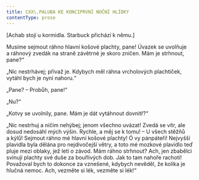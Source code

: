 ```yaml
---
title: CXX\.PALUBA KE KONCIPRVNÍ NOČNÍ HLÍDKY
contentType: prose
---
```


\[Achab stojí u kormidla. Starbuck přichází k němu.\]

  

Musíme sejmout ráhno hlavní košové plachty, pane! Úvazek se uvolňuje a ráhnový zvedák na straně závětrné je skoro zničen. Mám je strhnout, pane?“

„Nic nestrhávej; přivaž je. Kdybych měl ráhna vrcholových plachtiček, vytáhl bych je nyní nahoru.“

„Pane? – Probůh, pane!“

„Nu?“

„Kotvy se uvolnily, pane. Mám je dát vytáhnout dovnitř?“

„Nic nestrhuj a ničím nehýbej; jenom všechno uvázat! Zvedá se vítr, ale dosud nedosáhl mých výšin. Rychle, a měj se k tomu! – U všech stěžňů a kýlů! Sejmout ráhno mé hlavní košové plachty! Ó vy pánpáteři! Nejvyšší plavidla byla dělána pro nejdivočejší větry, a toto mé mozkové plavidlo teď pluje mezi oblaky, jež letí o závod. Mám ráhno strhnout? Ach, jen zbabělci svinují plachty své duše za bouřlivých dob. Jak to tam nahoře rachotí! Považoval bych to dokonce za vznešené, kdybych nevěděl, že kolika je hlučná nemoc. Ach, vezměte si lék, vezměte si lék!“
